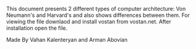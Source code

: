This document presents 2 different types of computer architecture: Von Neumann's and Harvard's and also shows differences between them. For viewing the file downlaod and install vostan from vostan.net. After installation open the file.

Made By Vahan Kalenteryan and Arman Abovian
